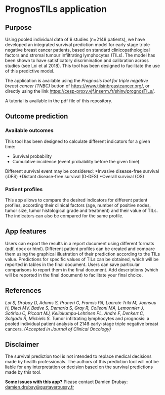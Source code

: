 # PrognosTILs application

## Purpose

Using pooled individual data of 9 studies (n=2148 patients), we have developed an integrated survival prediction model for early stage triple negative breast cancer patients, based on standard clinicopathological factors and stromal tumour infiltrating lymphocytes (TILs). The model has been shown to have satisficatory discrimination and calibration across studies (see Loi et al 2018). This tool has been designed to facilitate the use of this predictive model.

The application is available using the *Prognosis tool for triple negative breast cancer (TNBC)* button of <https://www.tilsinbreastcancer.org/>, or directly using the link <https://cesp-proxy.vjf.inserm.fr/shiny/prognosTILs/>.

A tutorial is available in the pdf file of this repository.

## Outcome prediction

### Available outcomes

This tool has been designed to calculate different indicators for a given time:

* Survival probability
* Cumulative incidence (event probability before the given time)

Different survival event may be considered:
*Invasive disease-free survival (iDFS)
*Distant disease-free survival (D-DFS)
*Overall survival (OS)

### Patient profiles

This app allows to compare the desired indicators for different patient profiles, according their clinical factors (age, number of positive nodes, tumor size, tumor histological grade and treatment) and their value of TILs. The indicators can also be compared for the same profile.

## App features

Users can export the results in a report document using different formats (pdf, docx or html). Different patient profiles can be created and compare them using the graphical illustration of their prediction according to the TILs value. Predictions for specific values of TILs can be obtained, which will be reported in tables in the final document. Users can save particular comparisons to report them in the final document. Add descriptions (which will be reported in the final document) to facilitate your final choice.

## References

*Loi S, Drubay D, Adams S, Pruneri G, Francis PA, Lacroix-Triki M, Joensuu H, Dieci MV, Badve S, Demaria S, Gray R, Colleoni MA, Lemonnier J, Sotiriou C, Piccart MJ, Kellokumpu-Lehtinen PL, Andre F, Denkert C, Salgado R, Michiels S.* Tumor infiltrating lymphocytes and prognosis: a pooled individual patient analysis of 2148 early-stage triple negative breast cancers. *(Accepted in Journal of Clinical Oncology)*

## Disclaimer

The survival prediction tool is not intended to replace medical decisions made by health professionals. The authors of this prediction tool will not be liable for any interpretation or decision based on the survival predictions made by this tool.



**Some issues with this app?**
Please contact Damien Drubay: <damien.drubay@gustaveroussy.fr>
